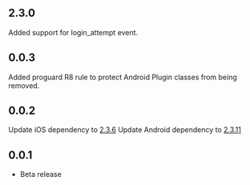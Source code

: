 ## 2.3.0
Added support for login_attempt event.

## 0.0.3
Added proguard R8 rule to protect Android Plugin classes from being removed.

## 0.0.2
Update iOS dependency to [2.3.6](https://github.com/underdog-tech/pinwheel-ios-sdk/releases)
Update Android dependency to [2.3.11](https://github.com/underdog-tech/pinwheel-android-sdk/releases)

## 0.0.1

* Beta release

